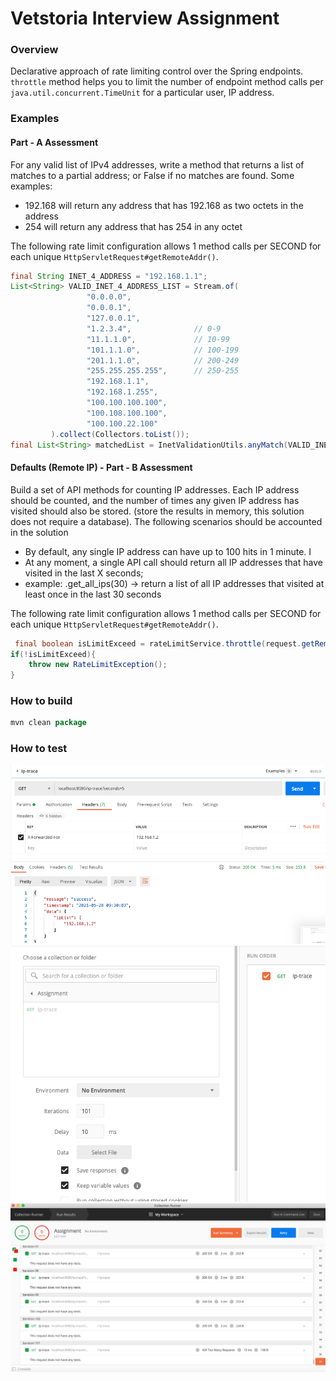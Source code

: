 # Vetstoria Interview Assignment
### Overview

Declarative approach of rate limiting control over the Spring endpoints. 
`throttle` method helps you to limit the number of endpoint method calls per `java.util.concurrent.TimeUnit`
for a particular user, IP address.


### Examples

#### Part - A Assessment
For any valid list of IPv4 addresses, write a method that returns a list of matches to a partial address; or False if no matches are found. 
Some examples:

 * 192.168 will return any address that has 192.168 as two octets in the address
 * 254 will return any address that has 254 in any octet

The following rate limit configuration allows 1 method calls per SECOND for each unique `HttpServletRequest#getRemoteAddr()`.

```java
final String INET_4_ADDRESS = "192.168.1.1";
List<String> VALID_INET_4_ADDRESS_LIST = Stream.of(
                 "0.0.0.0",
                 "0.0.0.1",
                 "127.0.0.1",
                 "1.2.3.4",              // 0-9
                 "11.1.1.0",             // 10-99
                 "101.1.1.0",            // 100-199
                 "201.1.1.0",            // 200-249
                 "255.255.255.255",      // 250-255
                 "192.168.1.1",
                 "192.168.1.255",
                 "100.100.100.100",
                 "100.108.100.100",
                 "100.100.22.100"
         ).collect(Collectors.toList());
final List<String> matchedList = InetValidationUtils.anyMatch(VALID_INET_4_ADDRESS_LIST, INET_4_ADDRESS);

```

#### Defaults (Remote IP) - Part - B Assessment
Build a set of API methods for counting IP addresses. Each IP address should be counted, and the number of times any given IP address has visited should also be stored. (store the results in memory, this solution does not require a database). The following scenarios should be accounted in the solution
*	By default, any single IP address can have up to 100 hits in 1 minute. I
*	At any moment, a single API call should return all IP addresses that have visited in the last X seconds;
*	example: .get_all_ips(30) -> return a list of all IP addresses that visited at least once in the last 30 seconds

The following rate limit configuration allows 1 method calls per SECOND for each unique `HttpServletRequest#getRemoteAddr()`.

```java
 final boolean isLimitExceed = rateLimitService.throttle(request.getRemoteAddr(), TimeUnit.MINUTES,100);
if(!isLimitExceed){
    throw new RateLimitException();
}

```

### How to build
```java
mvn clean package 
```

### How to test
![Throttling with http header. Exception-handling.](./snapshots/1.png)
![Throttling with http header. Exception-handling.](./snapshots/2.png)
![Throttling with http header. Exception-handling.](./snapshots/3.png)
